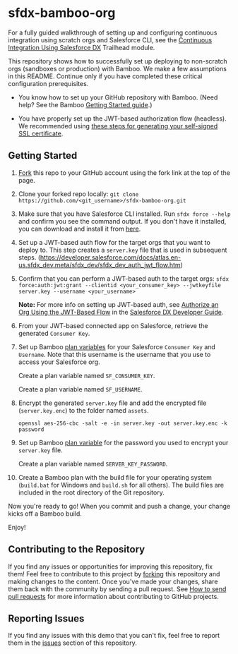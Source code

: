 # sfdx-bamboo-org


For a fully guided walkthrough of setting up and configuring continuous integration using scratch orgs and Salesforce CLI, see the [Continuous Integration Using Salesforce DX](https://trailhead.salesforce.com/modules/sfdx_travis_ci) Trailhead module.

This repository shows how to successfully set up deploying to non-scratch orgs (sandboxes or production) with Bamboo. We make a few assumptions in this README. Continue only if you have completed these critical configuration prerequisites.

- You know how to set up your GitHub repository with Bamboo. (Need help? See the Bamboo [Getting Started guide](https://confluence.atlassian.com/bamboo/getting-started-with-bamboo-289277283.html).)

- You have properly set up the JWT-based authorization flow (headless). We recommended using [these steps for generating your self-signed SSL certificate](https://devcenter.heroku.com/articles/ssl-certificate-self). 

## Getting Started
1) [Fork](http://help.github.com/fork-a-repo/) this repo to your GitHub account using the fork link at the top of the page.

2) Clone your forked repo locally: `git clone https://github.com/<git_username>/sfdx-bamboo-org.git`

3) Make sure that you have Salesforce CLI installed. Run `sfdx force --help` and confirm you see the command output. If you don't have it installed, you can download and install it from [here](https://developer.salesforce.com/tools/sfdxcli).

4) Set up a JWT-based auth flow for the target orgs that you want to deploy to. This step creates a `server.key` file that is used in subsequent steps.
(https://developer.salesforce.com/docs/atlas.en-us.sfdx_dev.meta/sfdx_dev/sfdx_dev_auth_jwt_flow.htm)  

5) Confirm that you can perform a JWT-based auth to the target orgs: `sfdx force:auth:jwt:grant --clientid <your_consumer_key> --jwtkeyfile server.key --username <your_username>`

   **Note:** For more info on setting up JWT-based auth, see [Authorize an Org Using the JWT-Based Flow](https://developer.salesforce.com/docs/atlas.en-us.sfdx_dev.meta/sfdx_dev/sfdx_dev_auth_jwt_flow.htm) in the [Salesforce DX Developer Guide](https://developer.salesforce.com/docs/atlas.en-us.sfdx_dev.meta/sfdx_dev).

6) From your JWT-based connected app on Salesforce, retrieve the generated `Consumer Key`.

7) Set up Bamboo [plan variables](https://confluence.atlassian.com/bamboo/defining-plan-variables-289276859.html) for your Salesforce `Consumer Key` and `Username`. Note that this username is the username that you use to access your Salesforce org.

    Create a plan variable named `SF_CONSUMER_KEY`.

    Create a plan variable named `SF_USERNAME`.

8) Encrypt the generated `server.key` file and add the encrypted file (`server.key.enc`) to the folder named `assets`.

    `openssl aes-256-cbc -salt -e -in server.key -out server.key.enc -k password`

9) Set up Bamboo [plan variable](https://confluence.atlassian.com/bamboo/defining-plan-variables-289276859.html) for the password you used to encrypt your `server.key` file.

    Create a plan variable named `SERVER_KEY_PASSWORD`.

10) Create a Bamboo plan with the build file for your operating system (`build.bat` for Windows and `build.sh` for all others). The build files are included in the root directory of the Git repository.

Now you're ready to go! When you commit and push a change, your change kicks off a Bamboo build.

Enjoy!

## Contributing to the Repository ###

If you find any issues or opportunities for improving this repository, fix them! Feel free to contribute to this project by [forking](http://help.github.com/fork-a-repo/) this repository and making changes to the content. Once you've made your changes, share them back with the community by sending a pull request. See [How to send pull requests](http://help.github.com/send-pull-requests/) for more information about contributing to GitHub projects.

## Reporting Issues ###

If you find any issues with this demo that you can't fix, feel free to report them in the [issues](https://github.com/forcedotcom/sfdx-bamboo-org/issues) section of this repository.
